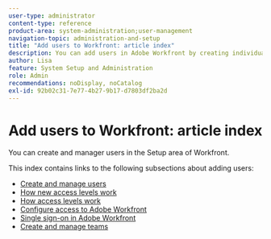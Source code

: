 ```yaml
---
user-type: administrator
content-type: reference
product-area: system-administration;user-management
navigation-topic: administration-and-setup
title: "Add users to Workfront: article index"
description: You can add users in Adobe Workfront by creating individual users from scratch or by copy existing users.
author: Lisa
feature: System Setup and Administration
role: Admin
recommendations: noDisplay, noCatalog
exl-id: 92b02c31-7e77-4b27-9b17-d7803df2ba2d
---
```

# Add users to Workfront: article index

You can create and manager users in the Setup area of Workfront. 

This index contains links to the following subsections about adding users:

* [Create and manage users](../../administration-and-setup/add-users/create-and-manage-users/create-and-manage-users.md) 
* [How new access levels work](/help/quicksilver/administration-and-setup/add-users/how-access-levels-work/access-levels-toc.md)
* [How access levels work](../../administration-and-setup/add-users/access-levels-and-object-permissions/access-levels.md) 
* [Configure access to Adobe Workfront](../../administration-and-setup/add-users/configure-and-grant-access/configure-access.md) 
* [Single sign-on in Adobe Workfront](../../administration-and-setup/add-users/single-sign-on/single-sign-on.md) 
* [Create and manage teams](../../administration-and-setup/add-users/create-and-manage-teams/create-and-manage-teams.md)